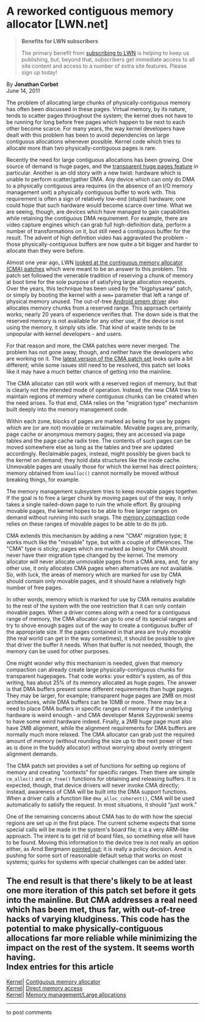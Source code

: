 # A reworked contiguous memory allocator [LWN.net]

> **Benefits for LWN subscribers**
> 
> The primary benefit from [subscribing to LWN](/Promo/nst-nag5/subscribe) is helping to keep us publishing, but, beyond that, subscribers get immediate access to all site content and access to a number of extra site features. Please sign up today! 

By **Jonathan Corbet**  
June 14, 2011 

The problem of allocating large chunks of physically-contiguous memory has often been discussed in these pages. Virtual memory, by its nature, tends to scatter pages throughout the system; the kernel does not have to be running for long before free pages which happen to be next to each other become scarce. For many years, the way kernel developers have dealt with this problem has been to avoid dependencies on large contiguous allocations whenever possible. Kernel code which tries to allocate more than two physically-contiguous pages is rare. 

Recently the need for large contiguous allocations has been growing. One source of demand is huge pages, and the [transparent huge pages feature](/Articles/423584/) in particular. Another is an old story with a new twist: hardware which is unable to perform scatter/gather DMA. Any device which can only do DMA to a physically contiguous area requires (in the absence of an I/O memory management unit) a physically contiguous buffer to work with. This requirement is often a sign of relatively low-end (stupid) hardware; one could hope that such hardware would become scarce over time. What we are seeing, though, are devices which have managed to gain capabilities while retaining the contiguous DMA requirement. For example, there are video capture engines which can grab full high-definition data, perform a number of transformations on it, but still need a contiguous buffer for the result. The advent of high definition video has aggravated the problem - those physically-contiguous buffers are now quite a bit bigger and harder to allocate than they were before. 

Almost one year ago, LWN [looked at the contiguous memory allocator (CMA) patches](/Articles/396702/) which were meant to be an answer to this problem. This patch set followed the venerable tradition of reserving a chunk of memory at boot time for the sole purpose of satisfying large allocation requests. Over the years, this technique has been used by the "bigphysarea" patch, or simply by booting the kernel with a `mem=` parameter that left a range of physical memory unused. The out-of-tree [Android pmem driver](http://android.git.kernel.org/?p=kernel/common.git;a=blob;f=drivers/misc/pmem.c;h=890831e2deb7efb5ce670dbd5cd720ff4eb7f431;hb=HEAD) also allocates memory chunks from a reserved range. This approach certainly works; nearly 20 years of experience verifies that. The down side is that the reserved memory is not available for any other use; if the device is not using the memory, it simply sits idle. That kind of waste tends to be unpopular with kernel developers - and users. 

For that reason and more, the CMA patches were never merged. The problem has not gone away, though, and neither have the developers who are working on it. The [latest version of the CMA patch set](/Articles/447029/) looks quite a bit different; while some issues still need to be resolved, this patch set looks like it may have a much better chance of getting into the mainline. 

The CMA allocator can still work with a reserved region of memory, but that is clearly not the intended mode of operation. Instead, the new CMA tries to maintain regions of memory where contiguous chunks can be created when the need arises. To that end, CMA relies on the "migration type" mechanism built deeply into the memory management code. 

Within each zone, blocks of pages are marked as being for use by pages which are (or are not) movable or reclaimable. Movable pages are, primarily, page cache or anonymous memory pages; they are accessed via page tables and the page cache radix tree. The contents of such pages can be moved somewhere else as long as the tables and tree are updated accordingly. Reclaimable pages, instead, might possibly be given back to the kernel on demand; they hold data structures like the inode cache. Unmovable pages are usually those for which the kernel has direct pointers; memory obtained from `kmalloc()` cannot normally be moved without breaking things, for example. 

The memory management subsystem tries to keep movable pages together. If the goal is to free a larger chunk by moving pages out of the way, it only takes a single nailed-down page to ruin the whole effort. By grouping movable pages, the kernel hopes to be able to free larger ranges on demand without running into such snags. The [memory compaction](/Articles/368869/) code relies on these ranges of movable pages to be able to do its job. 

CMA extends this mechanism by adding a new "CMA" migration type; it works much like the "movable" type, but with a couple of differences. The "CMA" type is sticky; pages which are marked as being for CMA should never have their migration type changed by the kernel. The memory allocator will never allocate unmovable pages from a CMA area, and, for any other use, it only allocates CMA pages when alternatives are not available. So, with luck, the areas of memory which are marked for use by CMA should contain only movable pages, and it should have a relatively high number of free pages. 

In other words, memory which is marked for use by CMA remains available to the rest of the system with the one restriction that it can only contain movable pages. When a driver comes along with a need for a contiguous range of memory, the CMA allocator can go to one of its special ranges and try to shove enough pages out of the way to create a contiguous buffer of the appropriate size. If the pages contained in that area are truly movable (the real world can get in the way sometimes), it should be possible to give that driver the buffer it needs. When that buffer is not needed, though, the memory can be used for other purposes. 

One might wonder why this mechanism is needed, given that memory compaction can already create large physically-contiguous chunks for transparent hugepages. That code works: your editor's system, as of this writing, has about 25% of its memory allocated as huge pages. The answer is that DMA buffers present some different requirements than huge pages. They may be larger, for example; transparent huge pages are 2MB on most architectures, while DMA buffers can be 10MB or more. There may be a need to place DMA buffers in specific ranges of memory if the underlying hardware is weird enough - and CMA developer Marek Szyprowski seems to have some weird hardware indeed. Finally, a 2MB huge page must also have 2MB alignment, while the alignment requirements for DMA buffers are normally much more relaxed. The CMA allocator can grab just the required amount of memory (without rounding the size up to the next power of two as is done in the buddy allocator) without worrying about overly stringent alignment demands. 

The CMA patch set provides a set of functions for setting up regions of memory and creating "contexts" for specific ranges. Then there are simple `cm_alloc()` and `cm_free()` functions for obtaining and releasing buffers. It is expected, though, that device drivers will never invoke CMA directly; instead, awareness of CMA will be built into the DMA support functions. When a driver calls a function like `dma_alloc_coherent()`, CMA will be used automatically to satisfy the request. In most situations, it should "just work." 

One of the remaining concerns about CMA has to do with how the special regions are set up in the first place. The current scheme expects that some special calls will be made in the system's board file; it is a very ARM-like approach. The intent is to get rid of board files, so something else will have to be found. Moving this information to the device tree is not really an option either, as Arnd Bergmann [pointed out](/Articles/447417/); it is really a policy decision. Arnd is pushing for some sort of reasonable default setup that works on most systems; quirks for systems with special challenges can be added later. 

The end result is that there's likely to be at least one more iteration of this patch set before it gets into the mainline. But CMA addresses a real need which has been met, thus far, with out-of-tree hacks of varying kludginess. This code has the potential to make physically-contiguous allocations far more reliable while minimizing the impact on the rest of the system. It seems worth having.  
Index entries for this article  
---  
[Kernel](/Kernel/Index)| [Contiguous memory allocator](/Kernel/Index#Contiguous_memory_allocator)  
[Kernel](/Kernel/Index)| [Direct memory access](/Kernel/Index#Direct_memory_access)  
[Kernel](/Kernel/Index)| [Memory management/Large allocations](/Kernel/Index#Memory_management-Large_allocations)  
  


* * *

to post comments 
